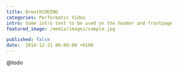 ```yaml
---
title: BreathCODING
categories: Performatic Video
intro: Some intro text to be used on the header and frontpage
featured_image: /media/images/sample.jpg

published: false
date:  2014-12-31 00:00:00 +0100
---
```


@todo